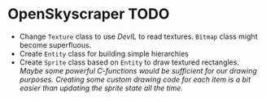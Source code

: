 OpenSkyscraper TODO
===================

- Change `Texture` class to use _DevIL_ to read textures. `Bitmap` class might become superfluous.
- Create `Entity` class for building simple hierarchies
- Create `Sprite` class based on `Entity` to draw textured rectangles. *Maybe some powerful C-functions would be sufficient for our drawing purposes. Creating some custom drawing code for each item is a bit easier than updating the sprite state all the time.*
